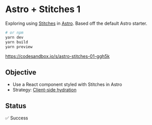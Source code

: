 # Astro + Stitches 1

Exploring using [Stitches](https://stitches.dev/) in [Astro](https://astro.build/). Based off the default Astro starter.

```bash
# or npm
yarn dev
yarn build
yarn preview
```

https://codesandbox.io/s/astro-stitches-01-ggh5k

## Objective

- Use a React component styled with Stitches in Astro
- Strategy: [Client-side hydration](https://docs.astro.build/core-concepts/component-hydration)

## Status

✅ Success

